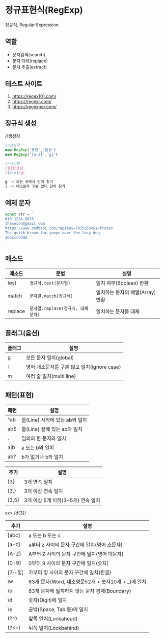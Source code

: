 # 정규표현식(RegExp)

정규식, Regular Expression

## 역할

- 문자검색(search)
- 문자 대체(replace)
- 문자 추출(extract)

## 테스트 사이트
1. https://regex101.com/
2. https://regexr.com/
3. https://regexper.com/

## 정규식 생성
//생성자
```js
//생성자
new RegExp('표현','옵션')
new RegExp('[a-z]','gi')

//리터럴
/표현/옵션
/[a-z]/gi

g -> 모든 곳에서 단어 찾기
i -> 대소문자 구분 없이 단어 찾기
```

## 예제 문자

```js
const str = `
010-1234-5678
thesecon@gmail.com
https://www.omdbapi.com/?apikey=7035c60c&s=frozen
The quick brown fox jumps over the lazy dog.
abbcccdddd
`
```

## 메소드

메소드 | 문법 | 설명
---|---|---
test|`정규식.test(문자열)`|일치 여부(Boolean) 반환
match|`문자열.match(정규식)`|일치하는 문자의 배열(Array) 반환
replace|`문자열.replace(정규식, 대체문자)`|일치하는 문자를 대체

## 플래그(옵션)

플래그|설명
---|---
g|모든 문자 일치(global)
i|영어 대소문자를 구분 않고 일치(ignore case)
m|여러 줄 일치(multi line)

## 패턴(표현)

패턴|설명
---|---
^ab|줄(Line) 시작에 있는 ab와 일치
ab$|줄(Line) 끝에 있는 ab와 일치
.|임의의 한 문자와 일치
a&verbar;b|a 또는 b와 일치
ab?|b가 없거나 b와 일치

추가|설명
---|---
{3}|3개 연속 일치
{3,}|3개 이상 연속 일치
{3,5}|3개 이상 5개 이하(3~5개) 연속 일치

ex> /d{3}/

추가|설명
---|---
[abc]|a 또는 b 또는 c
[a-z]|a부터 z 사이의 문자 구간에 일치(영어 소문자)
[A-Z]|A부터 Z 사이의 문자 구간에 일치(영어 대문자)
[0-9]|0부터 9 사이의 문자 구간에 일치(숫자)
[가-힣]|가부터 힣 사이의 문자 구간에 일치(한글)
\w|63개 문자(Word, 대소영문52개 + 숫자10개 + _)에 일치
\b|63개 문자에 일치하지 않는 문자 경계(Boundary)
\d|숫자(Digit)에 일치
\s|공백(Space, Tab 등)에 일치
(?=)|앞쪽 일치(Lookahead)
(?<=)|뒤쪽 일치(Lookbehind)